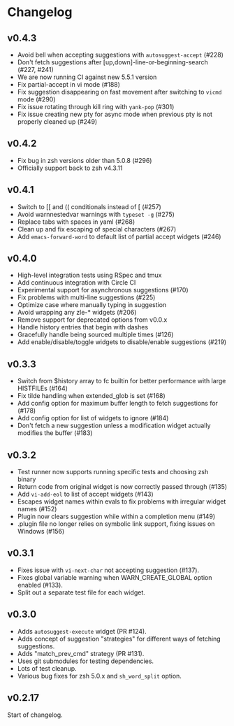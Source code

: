 # Changelog

## v0.4.3
- Avoid bell when accepting suggestions with `autosuggest-accept` (#228)
- Don't fetch suggestions after [up,down]-line-or-beginning-search (#227, #241)
- We are now running CI against new 5.5.1 version
- Fix partial-accept in vi mode (#188)
- Fix suggestion disappearing on fast movement after switching to `vicmd` mode (#290)
- Fix issue rotating through kill ring with `yank-pop` (#301)
- Fix issue creating new pty for async mode when previous pty is not properly cleaned up (#249)

## v0.4.2
- Fix bug in zsh versions older than 5.0.8 (#296)
- Officially support back to zsh v4.3.11

## v0.4.1
- Switch to [[ and (( conditionals instead of [ (#257)
- Avoid warnnestedvar warnings with `typeset -g` (#275)
- Replace tabs with spaces in yaml (#268)
- Clean up and fix escaping of special characters (#267)
- Add `emacs-forward-word` to default list of partial accept widgets (#246)

## v0.4.0
- High-level integration tests using RSpec and tmux
- Add continuous integration with Circle CI
- Experimental support for asynchronous suggestions (#170)
- Fix problems with multi-line suggestions (#225)
- Optimize case where manually typing in suggestion
- Avoid wrapping any zle-* widgets (#206)
- Remove support for deprecated options from v0.0.x
- Handle history entries that begin with dashes
- Gracefully handle being sourced multiple times (#126)
- Add enable/disable/toggle widgets to disable/enable suggestions (#219)


## v0.3.3
- Switch from $history array to fc builtin for better performance with large HISTFILEs (#164)
- Fix tilde handling when extended_glob is set (#168)
- Add config option for maximum buffer length to fetch suggestions for (#178)
- Add config option for list of widgets to ignore (#184)
- Don't fetch a new suggestion unless a modification widget actually modifies the buffer (#183)

## v0.3.2
- Test runner now supports running specific tests and choosing zsh binary
- Return code from original widget is now correctly passed through (#135)
- Add `vi-add-eol` to list of accept widgets (#143)
- Escapes widget names within evals to fix problems with irregular widget names (#152)
- Plugin now clears suggestion while within a completion menu (#149)
- .plugin file no longer relies on symbolic link support, fixing issues on Windows (#156)

## v0.3.1

- Fixes issue with `vi-next-char` not accepting suggestion (#137).
- Fixes global variable warning when WARN_CREATE_GLOBAL option enabled (#133).
- Split out a separate test file for each widget.

## v0.3.0

- Adds `autosuggest-execute` widget (PR #124).
- Adds concept of suggestion "strategies" for different ways of fetching suggestions.
- Adds "match_prev_cmd" strategy (PR #131).
- Uses git submodules for testing dependencies.
- Lots of test cleanup.
- Various bug fixes for zsh 5.0.x and `sh_word_split` option.


## v0.2.17

Start of changelog.
